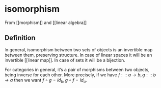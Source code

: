 # isomorphism
From [[morphism]] and [[linear algebra]]

## Definition
In general, isomorphism between two sets of objects is an invertible map between them, preserving structure. In case of linear spaces it will be an invertible [[linear map]]. In case of sets it will be a bijection.

For categories in general, it’s a pair of morphisms between two objects, being inverse for each other. More precisely, if we have $f :: a \to b, g :: b \to a$ then we want $f \circ g = id_{b}, g \circ f = id_{a}$.